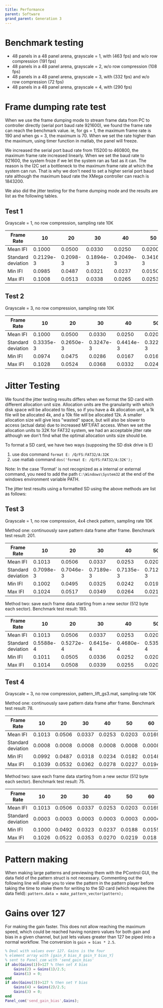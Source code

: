 ```yaml
---
title: Performance
parent: Software
grand_parent: Generation 3
---
```



# Benchmark testing

- 48 panels in a 48 panel arena, grayscale = 1, with (463 fps) and w/o row compression (191 fps)
- 48 panels in a 48 panel arena, grayscale = 2, w/o row compression (108 fps)
- 48 panels in a 48 panel arena, grayscale = 3, with (332 fps) and w/o row compression (72 fps)
- 48 panels in a 48 panel arena, grayscale = 4, with (290 fps)

# Frame dumping rate test

When we use the frame dumping mode to stream frame data from PC to controller directly (serial port baud rate 921600), we found the frame rate can reach the benchmark value. ie, for gs = 1, the maximum frame rate is 190 and when gs = 3, the maximum is 70. When we set the rate higher than the maximum, using timer function in matlab, the panel will freeze.

We increased the serial port baud rate from 115200 to 460800, the maximum frame rate increased linearly. When we set the baud rate to 921600, the system froze if we let the system ran as fast as it can. The reason is the I2C set a bottleneck to the maximum frame rate at which the system can run. That is why we don't need to set a higher serial port baud rate although the maximum baud rate the XMega controller can reach is 1843200.

We also did the jitter testing for the frame dumping mode and the results are list as the following tables.

## Test 1

Grayscale = 1, no row compression,  sampling rate 10K

| Frame Rate| 10| 20| 30| 40| 50| 60| 70| 80| 90| 100| 110| 120|
| ------------------ | -------- | -------- | --------- | --------- | --------- | --------- | --------- | --------- | --------- | ------------ | ------- | -------- |
| Mean IFI           | 0.1000   | 0.0500   | 0.0330    | 0.0250    | 0.0200    | 0.0170    | 0.0140    | 0.0130    | 0.0110    | 0.0100      | 0.0090  | 0.0080   |
| Standard deviation | 0.2129e-3| 0.2098-3 | 0.1894e-3 | 0.2049e-3 | 0.3416e-3 | 0.2750e-3 | 0.2622e-3 | 0.3126e-3 | 0.1770e-3 | 0.2711e-3 | 0.2312e-3 | 0.3226e-3|
| Min IFI            | 0.0985   | 0.0487   | 0.0321| 0.0237| 0.0150| 0.0136| 0.0120| 0.0077| 0.0100| 0.0055| 0.0066| 0.0064|
| Max IFI            | 0.1008   | 0.0513| 0.0338| 0.0265| 0.0253| 0.0204| 0.0155| 0.0182| 0.0116| 0.0145| 0.0108| 0.0090|

## Test 2

Grayscale = 3, no row compression,  sampling rate 10K

| Frame Rate         | 10        | 20        | 30       | 40        | 50        | 60        |
| ------------------ | --------- | --------- | -------- | --------- | --------- | --------- |
| Mean IFI           | 0.1000    | 0.0500    |0.0330    | 0.0250    | 0.0200    | 0.0170    |
| Standard deviation | 0.3335e-3 | 0.2650e-3 |0.3247e-3 | 0.4414e-3 | 0.3226e-3 | 0.2213e-3 |
| Min IFI            | 0.0974    | 0.0475    | 0.0286   | 0.0167    | 0.0166    | 0.0164    |
| Max IFI            | 0.1028    | 0.0524    |0.0368    | 0.0332    | 0.0247    | 0.0178    |

# Jitter Testing

We found the jitter testing results differs when we format the SD card with different allocation unit size. Allocation units are the granularity with which disk space will be allocated to files, so if you have a 4k allocation unit, a 1k file will be allocated 4k, and a 10k file will be allocated 12k. A smaller allocation size will give less "wasted" space, but will also be slower to access (actual data) due to increased MFT/FAT access. When we set the allocation units to 32K for FAT32 system, we had an acceptable jitter rate although we don't find what the optimal allocation units size should be.

To format a SD card, we have two ways (supposing the SD disk drive is E)

1. use dos command `format E: /Q/FS:FAT32/A:32K`
2. use matlab command `dos('format E: /Q/FS:FAT32/A:32K');`

Note: In the case 'Format' is not recognized as a internal or external command, you need to add the path `C:\Windows\System32` at the end of the windows environment variable PATH.

The jitter test results using a formatted SD using the above methods are list as follows:

## Test 3

Grayscale = 1, no row compression, 4x4 check pattern, sampling rate 10K

Method one: continuously save pattern data frame after frame. Benchmark test result: 201.

| Frame Rate         | 10        | 20        | 30        | 40        | 50        | 60        | 70        | 80        | 90        | 100       | 110       | 120     |
| ------------------ | --------- | --------- | --------- | --------- | --------- | --------- | --------- | --------- | --------- | --------- | --------- | ------- |
| Mean IFI           | 0.1013    | 0.0506    | 0.0337    | 0.0253    | 0.0203    | 0.0169    | 0.0145    | 0.0126    | 0.0112    | 0.0101    | 0.0092    | 0.0084    |
| Standard deviation | 0.7098e-3 | 0.7046e-3 | 0.7189e-3 | 0.7135e-3 | 0.7120e-3 | 0.7056e-3 | 0.7065e-3 | 0.7351e-3 | 0.7121e-3 | 0.7336e-3 | 0.7093e-3 | 0.7065e-3 |
| Min IFI            | 0.1002    | 0.0495    | 0.0325    | 0.0242    | 0.0191    | 0.0157    | 0.0133    | 0.0115    | 0.0101    | 0.0090    | 0.0081    | 0.0073    |
| Max IFI            | 0.1024    | 0.0517    | 0.0349    | 0.0264    | 0.0214    | 0.0179    | 0.0156    | 0.0138    | 0.0124    | 0.0112    | 0.0104    | 0.0095    |

Method two: save each frame data starting from a new sector (512 byte each sector). Benchmark test result: 193.

| Frame Rate         | 10        | 20        | 30        | 40        | 50        | 60        | 70        | 80        | 90        | 100       | 110       | 120     |
| ------------------ | --------- | --------- | --------- | --------- | --------- | --------- | --------- | --------- | --------- | --------- | --------- | ------- |
| Mean IFI           | 0.1013    | 0.0506    | 0.0337    | 0.0253    | 0.0203    | 0.0169    | 0.0145    | 0.0126    | 0.0112    | 0.0101    | 0.0092    | 0.0084    |
| Standard deviation | 0.5588e-4 | 0.5272e-4 | 0.6415e-4 | 0.4680e-4 | 0.5350e-4 | 0.6145e-4 | 0.5832e-4 | 0.5062e-4 | 0.6256e-4 | 0.4816e-4 | 0.6019e-4 | 0.5934e-4 |
| Min IFI            | 0.1011     | 0.0505   | 0.0336    | 0.0252    | 0.0201    | 0.0167    | 0.0143    | 0.0125    | 0.0111    | 0.0100    | 0.0090    | 0.0083    |
| Max IFI            | 0.1014     | 0.0508   | 0.0339    | 0.0255    | 0.0204    | 0.0170    | 0.0146    | 0.0128    | 0.0114    | 0.0102    | 0.0094    | 0.0086    |

## Test 4

Grayscale = 3, no row compression,  pattern_lift_gs3.mat, sampling rate 10K

Method one: continuously save pattern data frame after frame. Benchmark test result: 78.

| Frame Rate         | 10     | 20     | 30     | 40     | 50     | 60     |
| ------------------ | ------ | ------ | ------ | ------ | ------ | ------ |
| Mean IFI           | 0.1013 | 0.0506 | 0.0337 | 0.0253 | 0.0203 | 0.0169 |
| Standard deviation | 0.0008 | 0.0008 | 0.0008 | 0.0008 | 0.0008 | 0.0008 |
| Min IFI            | 0.0992 | 0.0487 | 0.0318 | 0.0234 | 0.0182 | 0.0148 |
| Max IFI            | 0.1039 | 0.0532 | 0.0362 | 0.0278 | 0.0227 | 0.0194 |

Method two: save each frame data starting from a new sector (512 byte each sector). Benchmark test result: 75.

| Frame Rate         | 10     | 20     | 30     | 40     | 50     | 60     |
| ------------------ | ------ | ------ | ------ | ------ | ------ | ------ |
| Mean IFI           | 0.1013 | 0.0506 | 0.0337 | 0.0253 | 0.0203 | 0.0169 |
| Standard deviation | 0.0003 | 0.0003 | 0.0003 | 0.0003 | 0.0003 | 0.0004 |
| Min IFI            | 0.1000 | 0.0492 | 0.0323 | 0.0237 | 0.0188 | 0.0155 |
| Max IFI            | 0.1026 | 0.0522 | 0.0353 | 0.0270 | 0.0219 | 0.018  |

# Pattern making

When making large patterns and previewing them with the PControl GUI, the data field of the pattern struct is not necessary. Commenting out the following line will allow you to view the pattern in the pattern player before taking the time to make them for writing to the SD card (which requires the data field): `pattern.data = make_pattern_vector(pattern);`

# Gains over 127

For making the gain faster. This does not allow reaching the maximum speed, which could be reached having nonzero values for both gain and bias in a given channel, but just lets values greater than 127 be piped into a normal workflow. The conversion is `gain = bias * 2.5`.

```matlab
% Deal with values over 127. Gains is the four
% element array with [gain_X bias_X gain_Y bias_Y]
% sent to Panel_com with 'send_gain_bias'
if abs(Gains(1))>127 % then set X bias
    Gains(2) = Gains(1)/2.5;
    Gains(1) = 0;  
end              
if abs(Gains(3))>127 % then set Y bias 
    Gains(4) = Gains(2)/2.5;
    Gains(3) = 0;  
end
Panel_com('send_gain_bias',Gains);
```

